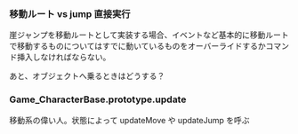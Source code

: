 
### 移動ルート vs jump 直接実行
崖ジャンプを移動ルートとして実装する場合、イベントなど基本的に移動ルートで移動するものについてはすでに動いているものをオーバーライドするかコマンド挿入しなければならない。

あと、オブジェクトへ乗るときはどうする？




### Game_CharacterBase.prototype.update
移動系の偉い人。状態によって updateMove や updateJump を呼ぶ


